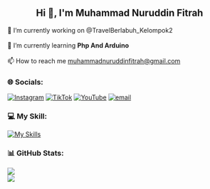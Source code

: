 <div align="center">
  <h2>Hi 👋, I'm Muhammad Nuruddin Fitrah</h2>
</div>
    
🔭 I’m currently working on @TravelBerlabuh_Kelompok2<br><br>🌱 I’m currently learning **Php And Arduino**<br><br>📫 How to reach me muhammadnuruddinfitrah@gmail.com


### 🌐 Socials:
[![Instagram](https://img.shields.io/badge/Instagram-%23E4405F.svg?logo=Instagram&logoColor=white)](https://instagram.com/AddienGM) [![TikTok](https://img.shields.io/badge/TikTok-%23000000.svg?logo=TikTok&logoColor=white)](https://tiktok.com/@AddienGM) [![YouTube](https://img.shields.io/badge/YouTube-%23FF0000.svg?logo=YouTube&logoColor=white)](https://www.youtube.com/channel/UCJlyakM1DMjwWuZmNL4xmkQ) [![email](https://img.shields.io/badge/Email-D14836?logo=gmail&logoColor=white)](mailto:muhammadnuruddinfitrah@gmail.com) 

### 💻 My Skill:
[![My Skills](https://skillicons.dev/icons?i=js,html,css,cpp,ae,ai,ps)](https://skillicons.dev)
### 📊 GitHub Stats:
![](https://nirzak-streak-stats.vercel.app/?user=AddienGM&theme=transparent&hide_border=true)<br/>
![](https://github-readme-stats.vercel.app/api/top-langs/?username=AddienGM&theme=transparent&hide_border=true&include_all_commits=true&count_private=false&layout=compact)

<!-- Proudly created with GPRM ( https://gprm.itsvg.in ) -->
